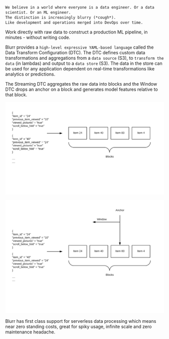 ```
We believe in a world where everyone is a data engineer. Or a data scientist. Or an ML engineer.
The distinction is increasingly blurry (*cough*).
Like development and operations merged into DevOps over time.
```

Work directly with raw data to construct a production ML pipeline, in minutes - without writing code.

Blurr provides a `high-level expressive YAML-based language` called the Data Transform Configuration (DTC). The DTC defines custom data transformations and aggregations from a `data source` (S3), to `transform the data` (in lambdas) and output to a `data store` (S3). The data in the store can be used for any application dependent on real-time transformations like analytics or predictions.

The Streaming DTC aggregates the raw data into blocks and the Window DTC drops an anchor on a block and generates model features relative to that block.

![Blocks](images/blocks-intro.png)

![Window](images/window.png)

Blurr has first class support for serverless data processing which means near zero standing costs, great for spiky usage, infinite scale and zero maintenance headache.
